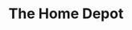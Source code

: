 ---
title: "The Home Depot"
url: /spartanburg/the-home-depot-east-main-street/
shop: doityourself
---